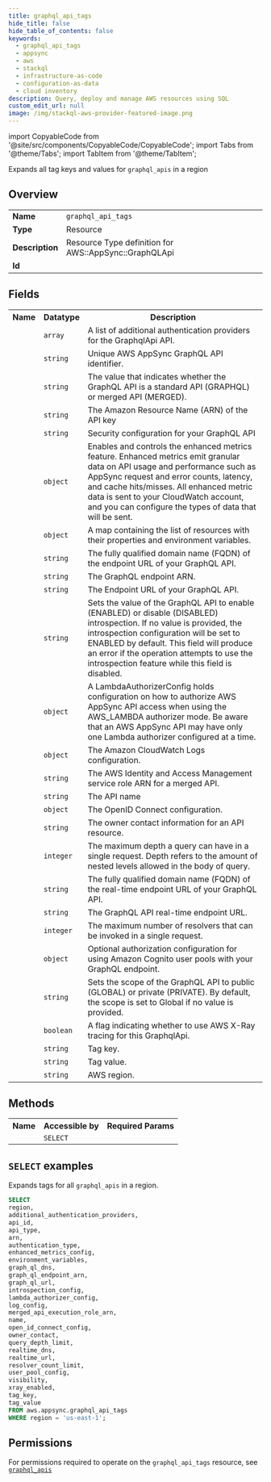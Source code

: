 ```yaml
---
title: graphql_api_tags
hide_title: false
hide_table_of_contents: false
keywords:
  - graphql_api_tags
  - appsync
  - aws
  - stackql
  - infrastructure-as-code
  - configuration-as-data
  - cloud inventory
description: Query, deploy and manage AWS resources using SQL
custom_edit_url: null
image: /img/stackql-aws-provider-featured-image.png
---
```


import CopyableCode from '@site/src/components/CopyableCode/CopyableCode';
import Tabs from '@theme/Tabs';
import TabItem from '@theme/TabItem';

Expands all tag keys and values for <code>graphql_apis</code> in a region

## Overview
<table>
<tbody>
<tr><td><b>Name</b></td><td><code>graphql_api_tags</code></td></tr>
<tr><td><b>Type</b></td><td>Resource</td></tr>
<tr><td><b>Description</b></td><td>Resource Type definition for AWS::AppSync::GraphQLApi</td></tr>
<tr><td><b>Id</b></td><td><CopyableCode code="aws.appsync.graphql_api_tags" /></td></tr>
</tbody>
</table>

## Fields
<table>
<tbody>
<tr><th>Name</th><th>Datatype</th><th>Description</th></tr><tr><td><CopyableCode code="additional_authentication_providers" /></td><td><code>array</code></td><td>A list of additional authentication providers for the GraphqlApi API.</td></tr>
<tr><td><CopyableCode code="api_id" /></td><td><code>string</code></td><td>Unique AWS AppSync GraphQL API identifier.</td></tr>
<tr><td><CopyableCode code="api_type" /></td><td><code>string</code></td><td>The value that indicates whether the GraphQL API is a standard API (GRAPHQL) or merged API (MERGED).</td></tr>
<tr><td><CopyableCode code="arn" /></td><td><code>string</code></td><td>The Amazon Resource Name (ARN) of the API key</td></tr>
<tr><td><CopyableCode code="authentication_type" /></td><td><code>string</code></td><td>Security configuration for your GraphQL API</td></tr>
<tr><td><CopyableCode code="enhanced_metrics_config" /></td><td><code>object</code></td><td>Enables and controls the enhanced metrics feature. Enhanced metrics emit granular data on API usage and performance such as AppSync request and error counts, latency, and cache hits/misses. All enhanced metric data is sent to your CloudWatch account, and you can configure the types of data that will be sent.</td></tr>
<tr><td><CopyableCode code="environment_variables" /></td><td><code>object</code></td><td>A map containing the list of resources with their properties and environment variables.</td></tr>
<tr><td><CopyableCode code="graph_ql_dns" /></td><td><code>string</code></td><td>The fully qualified domain name (FQDN) of the endpoint URL of your GraphQL API.</td></tr>
<tr><td><CopyableCode code="graph_ql_endpoint_arn" /></td><td><code>string</code></td><td>The GraphQL endpoint ARN.</td></tr>
<tr><td><CopyableCode code="graph_ql_url" /></td><td><code>string</code></td><td>The Endpoint URL of your GraphQL API.</td></tr>
<tr><td><CopyableCode code="introspection_config" /></td><td><code>string</code></td><td>Sets the value of the GraphQL API to enable (ENABLED) or disable (DISABLED) introspection. If no value is provided, the introspection configuration will be set to ENABLED by default. This field will produce an error if the operation attempts to use the introspection feature while this field is disabled.</td></tr>
<tr><td><CopyableCode code="lambda_authorizer_config" /></td><td><code>object</code></td><td>A LambdaAuthorizerConfig holds configuration on how to authorize AWS AppSync API access when using the AWS_LAMBDA authorizer mode. Be aware that an AWS AppSync API may have only one Lambda authorizer configured at a time.</td></tr>
<tr><td><CopyableCode code="log_config" /></td><td><code>object</code></td><td>The Amazon CloudWatch Logs configuration.</td></tr>
<tr><td><CopyableCode code="merged_api_execution_role_arn" /></td><td><code>string</code></td><td>The AWS Identity and Access Management service role ARN for a merged API.</td></tr>
<tr><td><CopyableCode code="name" /></td><td><code>string</code></td><td>The API name</td></tr>
<tr><td><CopyableCode code="open_id_connect_config" /></td><td><code>object</code></td><td>The OpenID Connect configuration.</td></tr>
<tr><td><CopyableCode code="owner_contact" /></td><td><code>string</code></td><td>The owner contact information for an API resource.</td></tr>
<tr><td><CopyableCode code="query_depth_limit" /></td><td><code>integer</code></td><td>The maximum depth a query can have in a single request. Depth refers to the amount of nested levels allowed in the body of query.</td></tr>
<tr><td><CopyableCode code="realtime_dns" /></td><td><code>string</code></td><td>The fully qualified domain name (FQDN) of the real-time endpoint URL of your GraphQL API.</td></tr>
<tr><td><CopyableCode code="realtime_url" /></td><td><code>string</code></td><td>The GraphQL API real-time endpoint URL.</td></tr>
<tr><td><CopyableCode code="resolver_count_limit" /></td><td><code>integer</code></td><td>The maximum number of resolvers that can be invoked in a single request.</td></tr>
<tr><td><CopyableCode code="user_pool_config" /></td><td><code>object</code></td><td>Optional authorization configuration for using Amazon Cognito user pools with your GraphQL endpoint.<br /></td></tr>
<tr><td><CopyableCode code="visibility" /></td><td><code>string</code></td><td>Sets the scope of the GraphQL API to public (GLOBAL) or private (PRIVATE). By default, the scope is set to Global if no value is provided.</td></tr>
<tr><td><CopyableCode code="xray_enabled" /></td><td><code>boolean</code></td><td>A flag indicating whether to use AWS X-Ray tracing for this GraphqlApi.<br /></td></tr>
<tr><td><CopyableCode code="tag_key" /></td><td><code>string</code></td><td>Tag key.</td></tr>
<tr><td><CopyableCode code="tag_value" /></td><td><code>string</code></td><td>Tag value.</td></tr>
<tr><td><CopyableCode code="region" /></td><td><code>string</code></td><td>AWS region.</td></tr>
</tbody>
</table>

## Methods

<table>
<tbody>
  <tr>
    <th>Name</th>
    <th>Accessible by</th>
    <th>Required Params</th>
  </tr>
  <tr>
    <td><CopyableCode code="list_resources" /></td>
    <td><code>SELECT</code></td>
    <td><CopyableCode code="region" /></td>
  </tr>
</tbody>
</table>

## `SELECT` examples
Expands tags for all <code>graphql_apis</code> in a region.
```sql
SELECT
region,
additional_authentication_providers,
api_id,
api_type,
arn,
authentication_type,
enhanced_metrics_config,
environment_variables,
graph_ql_dns,
graph_ql_endpoint_arn,
graph_ql_url,
introspection_config,
lambda_authorizer_config,
log_config,
merged_api_execution_role_arn,
name,
open_id_connect_config,
owner_contact,
query_depth_limit,
realtime_dns,
realtime_url,
resolver_count_limit,
user_pool_config,
visibility,
xray_enabled,
tag_key,
tag_value
FROM aws.appsync.graphql_api_tags
WHERE region = 'us-east-1';
```


## Permissions

For permissions required to operate on the <code>graphql_api_tags</code> resource, see <a href="/services/appsync/graphql_apis/#permissions"><code>graphql_apis</code></a>

